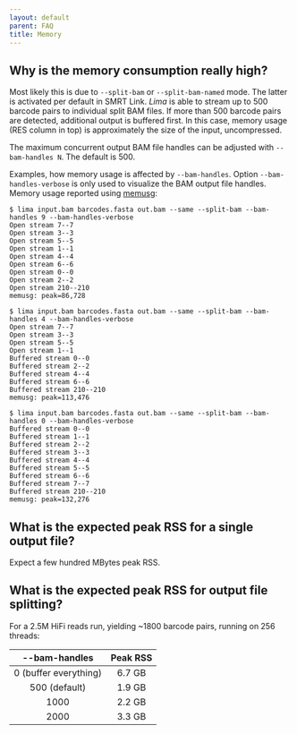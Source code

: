 ```yaml
---
layout: default
parent: FAQ
title: Memory
---
```


## Why is the memory consumption really high?
Most likely this is due to `--split-bam` or `--split-bam-named` mode.
The latter is activated per default in SMRT Link.
*Lima* is able to stream up to 500 barcode pairs to individual split BAM files.
If more than 500 barcode pairs are detected, additional output is buffered first.
In this case, memory usage (RES column in top) is approximately the size of the
input, uncompressed.

The maximum concurrent output BAM file handles can be adjusted with
`--bam-handles N`. The default is 500.

Examples, how memory usage is affected by `--bam-handles`. Option
`--bam-handles-verbose` is only used to visualize the BAM output file handles.
Memory usage reported using [memusg](https://gist.github.com/netj/526585):

    $ lima input.bam barcodes.fasta out.bam --same --split-bam --bam-handles 9 --bam-handles-verbose
    Open stream 7--7
    Open stream 3--3
    Open stream 5--5
    Open stream 1--1
    Open stream 4--4
    Open stream 6--6
    Open stream 0--0
    Open stream 2--2
    Open stream 210--210
    memusg: peak=86,728

    $ lima input.bam barcodes.fasta out.bam --same --split-bam --bam-handles 4 --bam-handles-verbose
    Open stream 7--7
    Open stream 3--3
    Open stream 5--5
    Open stream 1--1
    Buffered stream 0--0
    Buffered stream 2--2
    Buffered stream 4--4
    Buffered stream 6--6
    Buffered stream 210--210
    memusg: peak=113,476

    $ lima input.bam barcodes.fasta out.bam --same --split-bam --bam-handles 0 --bam-handles-verbose
    Buffered stream 0--0
    Buffered stream 1--1
    Buffered stream 2--2
    Buffered stream 3--3
    Buffered stream 4--4
    Buffered stream 5--5
    Buffered stream 6--6
    Buffered stream 7--7
    Buffered stream 210--210
    memusg: peak=132,276

## What is the expected peak RSS for a single output file?
Expect a few hundred MBytes peak RSS.

## What is the expected peak RSS for output file splitting?
For a 2.5M HiFi reads run, yielding ~1800 barcode pairs, running on 256 threads:

|     --bam-handles     | Peak RSS |
| :-------------------: | :------: |
| 0 (buffer everything) |  6.7 GB  |
|     500 (default)     |  1.9 GB  |
|         1000          |  2.2 GB  |
|         2000          |  3.3 GB  |
